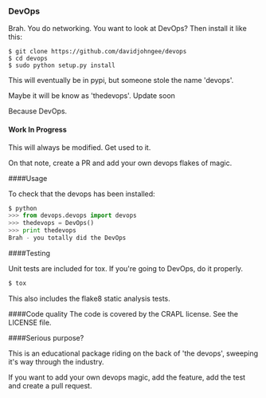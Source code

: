 ### DevOps

Brah. You do networking. You want to look at DevOps? Then install it like this:

```
$ git clone https://github.com/davidjohngee/devops
$ cd devops
$ sudo python setup.py install
```

This will eventually be in pypi, but someone stole the name 'devops'.

Maybe it will be know as 'thedevops'. Update soon

Because DevOps.

#### Work In Progress

This will always be modified. Get used to it.

On that note, create a PR and add your own devops flakes of magic.

####Usage

To check that the devops has been installed:

```python
$ python
>>> from devops.devops import devops
>>> thedevops = DevOps()
>>> print thedevops
Brah - you totally did the DevOps
```

####Testing

Unit tests are included for tox. If you're going to DevOps, do it properly.

```python
$ tox
```

This also includes the flake8 static analysis tests.

####Code quality
The code is covered by the CRAPL license. See the LICENSE file.

####Serious purpose?

This is an educational package riding on the back of 'the devops', sweeping it's way through the industry.

If you want to add your own devops magic, add the feature, add the test and create a pull request.
